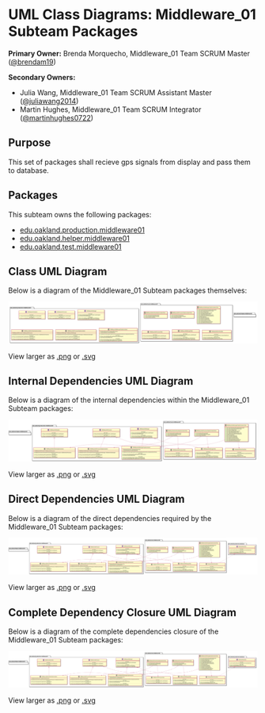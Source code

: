 # UML Class Diagrams: Middleware_01 Subteam Packages

**Primary Owner:** Brenda Morquecho, Middleware_01 Team SCRUM Master ([@brendam19](https://github.com/brendam19/))

**Secondary Owners:**

- Julia Wang, Middleware_01 Team SCRUM Assistant Master ([@juliawang2014](https://github.com/juliawang2014/))
- Martin Hughes, Middleware_01 Team SCRUM Integrator ([@martinhughes0722](https://github.com/martinhughes0722/))

## Purpose

This set of packages shall recieve gps signals from display and pass them to database.

## Packages

This subteam owns the following packages:

- [edu.oakland.production.middleware01](production)
- [edu.oakland.helper.middleware01](helper)
- [edu.oakland.test.middleware01](test)

## Class UML Diagram

Below is a diagram of the Middleware_01 Subteam packages themselves:

![Middleware_01 Subteam packages](./Middleware01Packages.svg)

View larger as [.png](./Middleware01Packages.png) or [.svg](./Middleware01Packages.svg)

## Internal Dependencies UML Diagram

Below is a diagram of the internal dependencies within the Middleware_01 Subteam packages:

![Middleware_01 Subteam packages Internal Dependencies](./Middleware01Packages_InternalDependencies.svg)

View larger as [.png](./Middleware01Packages_InternalDependencies.png) or [.svg](./Middleware01Packages_InternalDependencies.svg)

## Direct Dependencies UML Diagram

Below is a diagram of the direct dependencies required by the Middleware_01 Subteam packages:

![Middleware_01 Subteam packages Direct Dependencies](./Middleware01Packages_DirectDependencies.svg)

View larger as [.png](./Middleware01Packages_DirectDependencies.png) or [.svg](./Middleware01Packages_DirectDependencies.svg)

## Complete Dependency Closure UML Diagram

Below is a diagram of the complete dependencies closure of the Middleware_01 Subteam packages:

![Middleware_01 Subteam packages Dependency Closure](./Middleware01Packages_Closure.svg)

View larger as [.png](./Middleware01Packages_Closure.png) or [.svg](./Middleware01Packages_Closure.svg)

